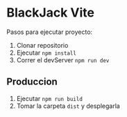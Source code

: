 # BlackJack Vite

Pasos para ejecutar proyecto:

1. Clonar repositorio
2. Ejecutar ```npm install```
3. Correr el devServer ```npm run dev```

## Produccion

1. Ejecutar ```npm run build```
2. Tomar la carpeta ```dist``` y desplegarla
